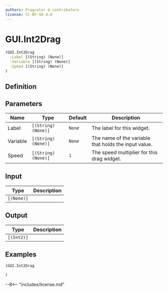 ```yaml
---
authors: Fragcolor & contributors
license: CC-BY-SA-4.0
---
```



# GUI.Int2Drag

```clojure
(GUI.Int2Drag
  :Label [(String) (None)]
  :Variable [(String) (None)]
  :Speed [(String) (None)]
)
```


## Definition




## Parameters

| Name | Type | Default | Description |
|------|------|---------|-------------|
| Label | `[(String) (None)]` | `None` | The label for this widget. |
| Variable | `[(String) (None)]` | `None` | The name of the variable that holds the input value. |
| Speed | `[(String) (None)]` | `1` | The speed multiplier for this drag widget. |


## Input

| Type | Description |
|------|-------------|
| `[(None)]` |  |


## Output

| Type | Description |
|------|-------------|
| `[(Int2)]` |  |


## Examples

```clojure
(GUI.Int2Drag

)
```


--8<-- "includes/license.md"

